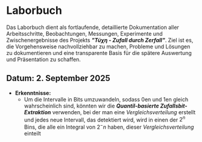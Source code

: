 # Laborbuch 
Das Laborbuch dient als fortlaufende, detaillierte Dokumentation aller Arbeitsschritte, Beobachtungen, Messungen, Experimente und Zwischenergebnisse des Projekts ***"Τύχη - Zufall durch Zerfall"***. Ziel ist es, die Vorgehensweise nachvollziehbar zu machen, Probleme und Lösungen zu dokumentieren und eine transparente Basis für die spätere Auswertung und Präsentation zu schaffen.
## Datum: 2. September 2025
- **Erkenntnisse:** 
    - Um die Intervalle in Bits umzuwandeln, sodass 0en und 1en gleich wahrscheinlich sind, könnten wir die ***Quantil-basierte Zufallsbit-Extraktion*** verwenden, bei der man eine *Vergleichsverteilung* erstellt und jedes neue Intervall, das detektiert wird, wird in einen der $2^n$ Bins, die alle ein Integral von $2^-n$ haben, dieser *Vergleichsverteilung* einteilt